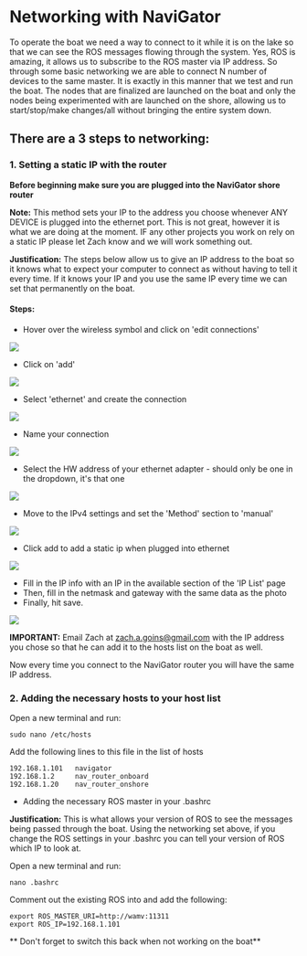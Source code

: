 # **Networking with NaviGator**

To operate the boat we need a way to connect to it while it is on the lake so that we can see the ROS messages flowing through the system. Yes, ROS is amazing, it allows us to subscribe to the ROS master via IP address. So through some basic networking we are able to connect N number of devices to the same master. It is exactly in this manner that we test and run the boat. The nodes that are finalized are launched on the boat and only the nodes being experimented with are launched on the shore, allowing us to start/stop/make changes/all without bringing the entire system down. 

## **There are a 3 steps to networking:**

### **1. Setting a static IP with the router**

**Before beginning make sure you are plugged into the NaviGator shore router**

**Note:** This method sets your IP to the address you choose whenever ANY DEVICE is plugged into the ethernet port. This is not great, however it is what we are doing at the moment. IF any other projects you work on rely on a static IP please let Zach know and we will work something out. 

**Justification:** The steps below allow us to give an IP address to the boat so it knows what to expect your computer to connect as without having to tell it every time. If it knows your IP and you use the same IP every time we can set that permanently on the boat.  

#### Steps:

* Hover over the wireless symbol and click on 'edit connections'

![](http://i909.photobucket.com/albums/ac298/Zach_Goins/one_zps0ould2e9.png)

* Click on 'add'

![](http://i909.photobucket.com/albums/ac298/Zach_Goins/two_zpsskxie77y.png)

* Select 'ethernet' and create the connection

![](http://i909.photobucket.com/albums/ac298/Zach_Goins/three_zpsnqcmg1jo.png)

* Name your connection

![](http://i909.photobucket.com/albums/ac298/Zach_Goins/four_zps9ptvczfr.png)

* Select the HW address of your ethernet adapter - should only be one in the dropdown, it's that one

![](http://i909.photobucket.com/albums/ac298/Zach_Goins/five_zpsunmrk4ef.png)

* Move to the IPv4 settings and set the 'Method' section to 'manual'

![](http://i909.photobucket.com/albums/ac298/Zach_Goins/six_zpsbl5sihv7.png)

* Click add to add a static ip when plugged into ethernet

![](http://i909.photobucket.com/albums/ac298/Zach_Goins/seven_zpsr7vfldgn.png)

* Fill in the IP info with an IP in the available section of the 'IP List' page
* Then, fill in the netmask and gateway with the same data as the photo
* Finally, hit save. 

![](http://i909.photobucket.com/albums/ac298/Zach_Goins/eight_zpslnmbv5sx.png)

**IMPORTANT:** Email Zach at zach.a.goins@gmail.com with the IP address you chose so that he can add it to the hosts list on the boat as well. 

Now every time you connect to the NaviGator router you will have the same IP address.

### **2. Adding the necessary hosts to your host list**

Open a new terminal and run:

    sudo nano /etc/hosts

Add the following lines to this file in the list of hosts
	
    192.168.1.101   navigator
    192.168.1.2     nav_router_onboard
    192.168.1.20    nav_router_onshore

* Adding the necessary ROS master in your .bashrc

**Justification:** This is what allows your version of ROS to see the messages being passed through the boat. Using the networking set above, if you change the ROS settings in your .bashrc you can tell your version of ROS which IP to look at. 

Open a new terminal and run:

    nano .bashrc

Comment out the existing ROS into and add the following:
	
    export ROS_MASTER_URI=http://wamv:11311
    export ROS_IP=192.168.1.101

** Don't forget to switch this back when not working on the boat**


